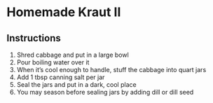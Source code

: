 # Homemade Kraut II

## Instructions

1. Shred cabbage and put in a large bowl
2. Pour boiling water over it
3. When it’s cool enough to handle, stuff the cabbage into quart jars
4. Add 1 tbsp canning salt per jar
5. Seal the jars and put in a dark, cool place
6. You may season before sealing jars by adding dill or dill seed
